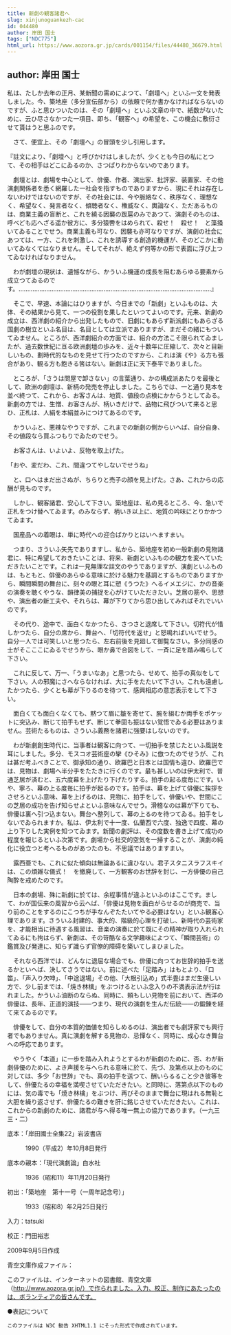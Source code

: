 ```yaml
---
title: 新劇の観客諸君へ
slug: xinjunoguankezh-cac
id: 044480
author: 岸田 国士
tags: ["NDC775"]
html_url: https://www.aozora.gr.jp/cards/001154/files/44480_36679.html
---
```


## author: 岸田 国士

私は、たしか去年の正月、某新聞の需めによつて、「劇壇へ」といふ一文を発表しました。今、築地座（多分宣伝部から）の依頼で何か書かなければならないのですが、ふと思ひついたのは、その「劇壇へ」といふ文章の中で、紙数がないために、云ひ尽さなかつた一項目、即ち、「観客へ」の希望を、この機会に敷衍させて貰はうと思ふのです。

　さて、便宜上、その「劇壇へ」の冒頭を少し引用します。


『註文により、「劇壇へ」と呼びかけはしましたが、少くとも今日の私にとつて、その相手はどこにゐるのか、さつぱりわからないのであります。

　劇壇とは、劇場を中心として、俳優、作者、演出家、批評家、装置家、その他演劇関係者を悉く網羅した一社会を指すものでありますから、現にそれは存在しないわけではないのですが、その社会には、今や脈絡なく、秩序なく、理想なく、希望なく、発言者なく、傾聴者なく、権威なく、輿論なく、ただあるものは、商業主義の盲断と、これを繞る因襲の跋扈のみであつて、演劇そのものは、呼べども応へざる遥か彼方に、多分猿轡をはめられて、殺せ！　殺せ！　と藻掻いてゐることでせう。商業主義も可なり、因襲も亦可なりですが、演劇の社会にあつては、一方、これを刺激し、これを誘導する創造的機運が、そのどこかに動いてゐなくてはなりません。そしてそれが、絶えず何等かの形で表面に浮び上つてゐなければなりません。

　わが劇壇の現状は、遺憾ながら、かういふ機運の成長を阻むあらゆる要素から成立つてゐるのです。…………………………………………………………………………………………………』



　そこで、早速、本論にはひりますが、今日までの「新劇」といふものは、大体、その結果から見て、一つの役割を果したといつてよいのです。元来、新劇の成立は、西洋劇の紹介から出発したもので、旧劇にもあらず新派劇にもあらざる国劇の樹立といふ名目は、名目としては立派でありますが、まだその緒にもついてゐません。ところが、西洋劇紹介の方面では、紹介の方法こそ限られてゐましたが、過去数世紀に亘る欧洲劇壇の歩みを、近々十数年に圧縮して、次々と目新しいもの、劃時代的なものを見せて行つたのですから、これは演《や》る方も張合があり、観る方も飽きる筈はない。新劇は正に天下泰平でありました。

　ところが、「さうは問屋で卸さない」の言葉通り、かの構成派あたりを最後として、欧洲の劇壇は、新柄の発売を停止しました。こちらでは、一と通り見本を並べ終つて、これから、お客さんは、地質、値段の点検にかからうとしてゐる。新劇の方では、生憎、お客さんが、柄いきだけで、品物に飛びついて来ると思ひ、正札は、人絹を本絹並みにつけてあるのです。

　かういふと、悪辣なやうですが、これまでの新劇の側からいへば、自分自身、その値段なら買ふつもりでゐたのでせう。

　お客さんは、いよいよ、反物を取上げた。

「おや、変だわ、これ、間違つてやしないでせうね」

　と、口へはまだ出さぬが、ちらりと売子の顔を見上げた。さあ、これからの応酬が見ものです。

　しかし、観客諸君、安心して下さい。築地座は、私の見るところ、今、急いで正札をつけ替へてゐます。のみならず、柄いき以上に、地質の吟味にとりかかつてゐます。

　国産品への着眼は、単に時代への迎合ばかりとはいへますまい。

　つまり、さういふ矢先でありますし、私から、築地座を初め一般新劇の見物諸君に、特に希望しておきたいことは、将来、新劇といふものの観方を変へていただきたいことです。これは一見無理な註文のやうでありますが、演劇といふものは、もともと、俳優のあらゆる意味に於ける魅力を基調とするものでありますから、瞬間瞬間の舞台に、刻々の眼と耳に愬《うつた》へるイメエジに、かの音楽の演奏を聴くやうな、韻律美の捕捉を心がけていただきたい。芝居の筋や、思想や、演出者の新工夫や、それらは、幕が下りてから思ひ出してみればそれでいいのです。

　その代り、途中で、面白くなかつたら、さつさと退席して下さい。切符代が惜しかつたら、自分の席から、舞台へ、「切符代を返せ」と怒鳴ればいいでせう。自分一人では可笑しいと思つたら、左右前後を見廻して御覧なさい。多分同感の士がそこここにゐるでせうから、眼か鼻で合図をして、一斉に足を踏み鳴らして下さい。

　これに反して、万一、「うまいなあ」と思つたら、せめて、拍手の真似をして下さい。人の邪魔にさへならなければ、大に手をたたいて下さい。これも遠慮したかつたら、少くとも幕が下りるのを待つて、感興相応の意志表示をして下さい。

　面白くても面白くなくても、黙つて眉に皺を寄せて、腕を組むか両手をポケットに突込み、断じて拍手もせず、断じて拳固も振はない覚悟でゐる必要はありません。芸術たるものは、さういふ義務を諸君に強要はしないのです。

　わが新劇創生時代に、当事者は観客に向つて、一切拍手を禁じたといふ風説を耳にしました。多分、モスコオ芸術座の攣《ひそみ》に倣つたのでせうが、これは甚だ考ふべきことで、御承知の通り、欧羅巴と日本とは国情も違ひ、欧羅巴では、見物は、劇場へ半分手をたたきに行くのです。最も甚しいのは伊太利で、普通芝居が済むと、五六度幕を上げたり下げたりする。拍手の起る度毎にです。いや、寧ろ、幕の上る度毎に拍手が起るのです。拍手は、幕を上げて俳優に挨拶をさせろといふ意味、幕を上げるのは、見物に、拍手をして、俳優いや、世間にこの芝居の成功を告げ知らせよといふ意味なんでせう。滑稽なのは幕が下りても、俳優は裏へ引つ込まない。舞台へ整列して、幕の上るのを待つてゐる。拍手をしないでゐられますか。私は、伊太利で十一度、仏蘭西で六度、独逸で四度、幕の上り下りした実例を知つてゐます。新聞の劇評は、その度数を書き上げて成功の程度を報じるといふ次第です。劇場から社交的空気を一掃することが、演劇の純化に役立つと考へるものがあつたのも、不思議ではありますまい。

　露西亜でも、これに似た傾向は無論あるに違ひない。君子スタニスラフスキイは、この煩雑な儀式！　を撤廃して、一方観客のお世辞を封じ、一方俳優の自己陶酔を戒めたのです。

　日本の劇場、殊に新劇に於ては、余程事情が違ふといふのはここです。まして、わが国伝来の風習から云へば、「俳優は見物を面白がらせるのが商売で、当り前のことをするのにこつちが手なんぞたたいてやる必要はない」といふ観客心理であります。さういふ封建的、事大的、階級的心理を打破し、新時代の芸術家を、才能相当に待遇する風習は、音楽の演奏に於て既にその精神が取り入れられてゐるにも拘はらず、新劇は、その苛酷なる文学趣味によつて、「瞬間芸術」の鑑賞及び発達に、知らず識らず官僚的障碍を築いてしまひました。

　それなら西洋では、どんなに退屈な場合でも、俳優に向つてお世辞的拍手を送るかといへば、決してさうではない。前に述べた「足踏み」はもとより、「口笛」、「声入り欠呻」、「中途退場」その他、「大根引込め」式半畳はまだ生優しい方で、少し前までは、「焼き林檎」をぶつけるといふ念入りの不満表示法が行はれました。かういふ油断のならぬ、同時に、頼もしい見物を前において、西洋の俳優は、長年、正道的演技――つまり、現代の演劇を生んだ伝統――の鍛錬を経て来てゐるのです。

　俳優をして、自分の本質的価値を知らしめるのは、演出者でも劇評家でも興行者でもありません。真に演劇を解する見物の、忌憚なく、同時に、成心なき舞台への呼応であります。

　やうやく「本道」に一歩を踏み入れようとするわが新劇のために、否、わが新劇俳優のために、よき声援を与へられる意味に於て、先づ、及第点以上のものに対しては、多少「お世辞」でも、真の拍手を送つて、酬いらるること少き彼等をして、俳優たるの幸福を満喫させていただきたい。と同時に、落第点以下のものには、気の毒でも「焼き林檎」をぶつけ、再びそのままで舞台に現はれる無恥と大胆を繰り返させず、俳優たるの難きを肝に銘じさせていただきたい。これは、これからの新劇のために、諸君が与へ得る唯一無上の協力であります。（一九三三・二）













底本：「岸田國士全集22」岩波書店


　　　1990（平成2）年10月8日発行

底本の親本：「現代演劇論」白水社

　　　1936（昭和11）年11月20日発行

初出：「築地座　第十一号（一周年記念号）」

　　　1933（昭和8）年2月25日発行

入力：tatsuki

校正：門田裕志

2009年9月5日作成

青空文庫作成ファイル：

このファイルは、インターネットの図書館、青空文庫（http://www.aozora.gr.jp/）で作られました。入力、校正、制作にあたったのは、ボランティアの皆さんです。











●表記について


	このファイルは W3C 勧告 XHTML1.1 にそった形式で作成されています。